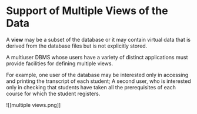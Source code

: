 # Support of Multiple Views of the Data

A **view** may be a subset of the database or it may contain virtual data that
is derived from the database files but is not explicitly stored.

A multiuser DBMS whose users have a variety of distinct applications
must provide facilities for defining multiple views.

For example, 
one user of the database may be interested only in accessing and printing
the transcript of each student;
A second user, who is interested only in checking that students have
taken all the prerequisites of each course for which the student registers.

![[multiple views.png]]

